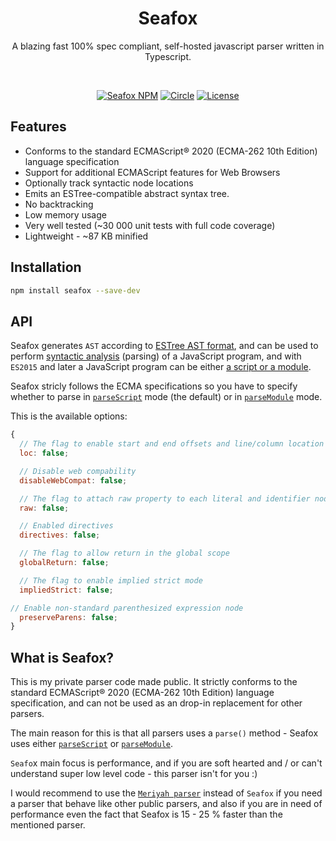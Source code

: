 <h1 align="center">Seafox</h1>

<p align="center"> A blazing fast 100% spec compliant, self-hosted javascript parser written in Typescript.</p>

<br>

<p align="center">
    <a href="https://www.npmjs.com/package/seafox"><img src="https://img.shields.io/npm/v/seafox.svg?style=flat-square" alt="Seafox NPM"/></a>
    <a href="https://circleci.com/gh/KFlash/seafox"><img src="https://circleci.com/gh/KFlash/seafox.svg?style=svg" alt="Circle" /></a>
    <a href="https://github.com/KFlash/seafox/blob/master/LICENSE.md"><img src="https://img.shields.io/github/license/KFlash/seafox.svg" alt="License" /></a>
</p>

## Features

* Conforms to the standard ECMAScript® 2020 (ECMA-262 10th Edition) language specification
* Support for additional ECMAScript features for Web Browsers
* Optionally track syntactic node locations
* Emits an ESTree-compatible abstract syntax tree.
* No backtracking
* Low memory usage
* Very well tested (~30 000 unit tests with full code coverage)
* Lightweight - ~87 KB minified

## Installation

```sh
npm install seafox --save-dev
```

## API

Seafox generates `AST` according to [ESTree AST format](https://github.com/estree/estree), and can be used to perform [syntactic analysis](https://en.wikipedia.org/wiki/Parsing) (parsing) of a JavaScript program, and with `ES2015` and later a JavaScript program can be either [a script or a module](https://tc39.github.io/ecma262/index.html#sec-ecmascript-language-scripts-and-modules).

Seafox stricly follows the ECMA specifications so you have to specify whether to parse in [`parseScript`](https://tc39.github.io/ecma262/#sec-parse-script) mode (the default) or in [`parseModule`](https://tc39.github.io/ecma262/#sec-parsemodule) mode.

This is the available options:

```js
{
  // The flag to enable start and end offsets and line/column location information to each node
  loc: false;

  // Disable web compability
  disableWebCompat: false;

  // The flag to attach raw property to each literal and identifier node
  raw: false;

  // Enabled directives
  directives: false;

  // The flag to allow return in the global scope
  globalReturn: false;

  // The flag to enable implied strict mode
  impliedStrict: false;

// Enable non-standard parenthesized expression node
  preserveParens: false;
}
```

## What is Seafox?

This is my private parser code made public. It strictly conforms to the standard ECMAScript® 2020 (ECMA-262 10th Edition) language specification, and can not be used as an drop-in replacement for other parsers.

The main reason for this is that all parsers uses a `parse()` method - Seafox uses either [`parseScript`](https://tc39.github.io/ecma262/#sec-parse-script) or [`parseModule`](https://tc39.github.io/ecma262/#sec-parsemodule).

`Seafo`x main focus is performance, and if you are soft hearted and / or can't understand super low level code - this parser isn't for you :)

I would recommend to use the [`Meriyah parser`](https://github.com/meriyah/meriyah/) instead of `Seafox` if you need a parser that behave like other public parsers, and also if you are in need of performance even the fact that Seafox is 15 - 25 % faster than the mentioned parser.
